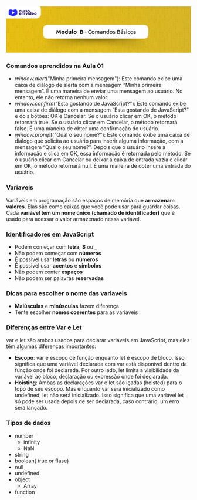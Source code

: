 <p align="center">
<img src="../images/Header-modulo-B.png">
</p>

### Comandos aprendidos na Aula 01
- *window.alert*("Minha primeira mensagem"): Este comando exibe uma caixa de diálogo de alerta com a mensagem “Minha primeira mensagem”. É uma maneira de enviar uma mensagem ao usuário. No entanto, ele não retorna nenhum valor.
- *window.confirm*("Esta gostando de JavaScript?"): Este comando exibe uma caixa de diálogo com a mensagem “Esta gostando de JavaScript?” e dois botões: OK e Cancelar. Se o usuário clicar em OK, o método retornará true. Se o usuário clicar em Cancelar, o método retornará false. É uma maneira de obter uma confirmação do usuário.
- *window.prompt*("Qual o seu nome?"): Este comando exibe uma caixa de diálogo que solicita ao usuário para inserir alguma informação, com a mensagem “Qual o seu nome?”. Depois que o usuário insere a informação e clica em OK, essa informação é retornada pelo método. Se o usuário clicar em Cancelar ou deixar a caixa de entrada vazia e clicar em OK, o método retornará null. É uma maneira de obter uma entrada do usuário.


### Variaveis
Variáveis em programação são espaços de memória que **armazenam valores**. Elas são como caixas que você pode usar para guardar coisas. Cada **variável tem um nome único (chamado de identificador)** que é usado para acessar o valor armazenado nessa variável.

### Identificadores em JavaScript
- Podem começar com **letra**, **$** ou **_**
- Não podem começar com **números**
- É possivel usar **letras** ou **números**
- É possivel usar **acentos** e **símbolos**
- Não podem conter **espaços**
- Não podem ser palavras **reservadas**

### Dicas para escolher o nome das variaveis
- **Maiúsculas** e **minúsculas** fazem diferença
- Tente escolher **nomes coerentes** para as variáveis

### Diferenças entre Var e Let
var e let são ambos usados para declarar variáveis em JavaScript, mas eles têm algumas diferenças importantes:

- **Escopo**: var é escopo de função enquanto let é escopo de bloco. Isso significa que uma variável declarada com var está disponível dentro da função onde foi declarada. Por outro lado, let limita a visibilidade da variável ao bloco, declaração ou expressão onde foi declarada.
- **Hoisting**: Ambas as declarações var e let são içadas (hoisted) para o topo de seu escopo. Mas enquanto var será inicializado como undefined, let não será inicializado. Isso significa que uma variável let só pode ser usada depois de ser declarada, caso contrário, um erro será lançado.

### Tipos de dados
- number
    - infinity
    - NaN
- string
- boolean( true or flase)
- null
- undefined
- object
    - Array
- function
